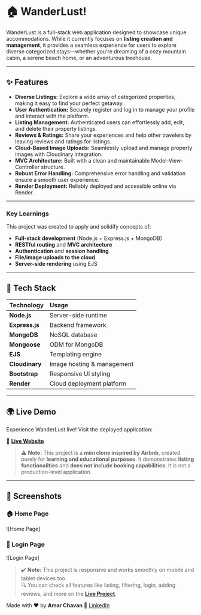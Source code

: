 
# 🏠 WanderLust!

WanderLust is a full-stack web application designed to showcase unique accommodations. While it currently focuses on **listing creation and management**, it provides a seamless experience for users to explore diverse categorized stays—whether you're dreaming of a cozy mountain cabin, a serene beach home, or an adventurous treehouse.

---

## ✨ Features

* **Diverse Listings:** Explore a wide array of categorized properties, making it easy to find your perfect getaway.
* **User Authentication:** Securely register and log in to manage your profile and interact with the platform.
* **Listing Management:** Authenticated users can effortlessly add, edit, and delete their property listings.
* **Reviews & Ratings:** Share your experiences and help other travelers by leaving reviews and ratings for listings.
* **Cloud-Based Image Uploads:** Seamlessly upload and manage property images with Cloudinary integration.
* **MVC Architecture:** Built with a clean and maintainable Model-View-Controller structure.
* **Robust Error Handling:** Comprehensive error handling and validation ensure a smooth user experience.
* **Render Deployment:** Reliably deployed and accessible online via Render.

---

### Key Learnings

This project was created to apply and solidify concepts of:

* **Full-stack development** (Node.js + Express.js + MongoDB)
* **RESTful routing** and **MVC architecture**
* **Authentication** and **session handling**
* **File/image uploads to the cloud**
* **Server-side rendering** using EJS

---

## 🚀 Tech Stack

| Technology    | Usage                      |
| :------------ | :------------------------- |
| **Node.js** | Server-side runtime        |
| **Express.js**| Backend framework          |
| **MongoDB** | NoSQL database             |
| **Mongoose** | ODM for MongoDB            |
| **EJS** | Templating engine          |
| **Cloudinary**| Image hosting & management |
| **Bootstrap** | Responsive UI styling     |
| **Render** | Cloud deployment platform  |

---

## 🌍 Live Demo

Experience WanderLust live! Visit the deployed application:

🔗 [**Live Website**](https://wondernest-ybk5.onrender.com/)

> ⚠️ **Note:** This project is a **mini clone inspired by Airbnb**, created purely for **learning and educational purposes**. It demonstrates **listing functionalities** and **does not include booking capabilities**. It is not a production-level application.

---

## 📸 Screenshots

### 🏠 Home Page
![Home Page]

### 🔐 Login Page
![Login Page]

> ✔️ **Note:** This project is responsive and works smoothly on mobile and tablet devices too.  
> 🔍 You can check all features like listing, filtering, login, adding reviews, and more on the **[Live Project](https://your-onrender-url.onrender.com)**.


Made with ❤️ by **Amar Chavan**
📧 [LinkedIn](https://www.linkedin.com/in/amarchavan1)
